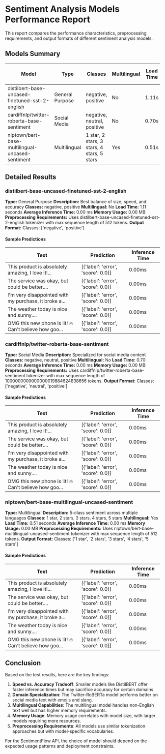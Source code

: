 # Sentiment Analysis Models Performance Report

This report compares the performance characteristics, preprocessing requirements, and output formats of different sentiment analysis models.

## Models Summary

| Model | Type | Classes | Multilingual | Load Time | Avg Inference Time | Memory Usage |
|-------|------|---------|-------------|-----------|-------------------|--------------|
| distilbert-base-uncased-finetuned-sst-2-english | General Purpose | negative, positive | No | 1.11s | 0.00ms | 0.00MB |
| cardiffnlp/twitter-roberta-base-sentiment | Social Media | negative, neutral, positive | No | 0.70s | 0.00ms | 0.00MB |
| nlptown/bert-base-multilingual-uncased-sentiment | Multilingual | 1 star, 2 stars, 3 stars, 4 stars, 5 stars | Yes | 0.51s | 0.00ms | 0.00MB |

## Detailed Results

### distilbert-base-uncased-finetuned-sst-2-english

**Type:** General Purpose
**Description:** Best balance of size, speed, and accuracy
**Classes:** negative, positive
**Multilingual:** No
**Load Time:** 1.11 seconds
**Average Inference Time:** 0.00 ms
**Memory Usage:** 0.00 MB
**Preprocessing Requirements:** Uses distilbert-base-uncased-finetuned-sst-2-english tokenizer with max sequence length of 512 tokens.
**Output Format:** Classes: ['negative', 'positive']

#### Sample Predictions

| Text | Prediction | Inference Time |
|------|------------|----------------|
| This product is absolutely amazing, I love it!... | [{'label': 'error', 'score': 0.0}] | 0.00ms |
| The service was okay, but could be better.... | [{'label': 'error', 'score': 0.0}] | 0.00ms |
| I'm very disappointed with my purchase, it broke a... | [{'label': 'error', 'score': 0.0}] | 0.00ms |
| The weather today is nice and sunny.... | [{'label': 'error', 'score': 0.0}] | 0.00ms |
| OMG this new phone is lit! 🔥 Can't believe how goo... | [{'label': 'error', 'score': 0.0}] | 0.00ms |

### cardiffnlp/twitter-roberta-base-sentiment

**Type:** Social Media
**Description:** Specialized for social media content
**Classes:** negative, neutral, positive
**Multilingual:** No
**Load Time:** 0.70 seconds
**Average Inference Time:** 0.00 ms
**Memory Usage:** 0.00 MB
**Preprocessing Requirements:** Uses cardiffnlp/twitter-roberta-base-sentiment tokenizer with max sequence length of 1000000000000000019884624838656 tokens.
**Output Format:** Classes: ['negative', 'neutral', 'positive']

#### Sample Predictions

| Text | Prediction | Inference Time |
|------|------------|----------------|
| This product is absolutely amazing, I love it!... | [{'label': 'error', 'score': 0.0}] | 0.00ms |
| The service was okay, but could be better.... | [{'label': 'error', 'score': 0.0}] | 0.00ms |
| I'm very disappointed with my purchase, it broke a... | [{'label': 'error', 'score': 0.0}] | 0.00ms |
| The weather today is nice and sunny.... | [{'label': 'error', 'score': 0.0}] | 0.00ms |
| OMG this new phone is lit! 🔥 Can't believe how goo... | [{'label': 'error', 'score': 0.0}] | 0.00ms |

### nlptown/bert-base-multilingual-uncased-sentiment

**Type:** Multilingual
**Description:** 5-class sentiment across multiple languages
**Classes:** 1 star, 2 stars, 3 stars, 4 stars, 5 stars
**Multilingual:** Yes
**Load Time:** 0.51 seconds
**Average Inference Time:** 0.00 ms
**Memory Usage:** 0.00 MB
**Preprocessing Requirements:** Uses nlptown/bert-base-multilingual-uncased-sentiment tokenizer with max sequence length of 512 tokens.
**Output Format:** Classes: ['1 star', '2 stars', '3 stars', '4 stars', '5 stars']

#### Sample Predictions

| Text | Prediction | Inference Time |
|------|------------|----------------|
| This product is absolutely amazing, I love it!... | [{'label': 'error', 'score': 0.0}] | 0.00ms |
| The service was okay, but could be better.... | [{'label': 'error', 'score': 0.0}] | 0.00ms |
| I'm very disappointed with my purchase, it broke a... | [{'label': 'error', 'score': 0.0}] | 0.00ms |
| The weather today is nice and sunny.... | [{'label': 'error', 'score': 0.0}] | 0.00ms |
| OMG this new phone is lit! 🔥 Can't believe how goo... | [{'label': 'error', 'score': 0.0}] | 0.00ms |

## Conclusion

Based on the test results, here are the key findings:

1. **Speed vs. Accuracy Tradeoff**: Smaller models like DistilBERT offer faster inference times but may sacrifice accuracy for certain domains.
2. **Domain Specialization**: The Twitter-RoBERTa model performs better on social media text with emojis and slang.
3. **Multilingual Capabilities**: The multilingual model handles non-English text well but has higher memory requirements.
4. **Memory Usage**: Memory usage correlates with model size, with larger models requiring more resources.
5. **Preprocessing Requirements**: All models use similar tokenization approaches but with model-specific vocabularies.

For the SentimentFlow API, the choice of model should depend on the expected usage patterns and deployment constraints.
